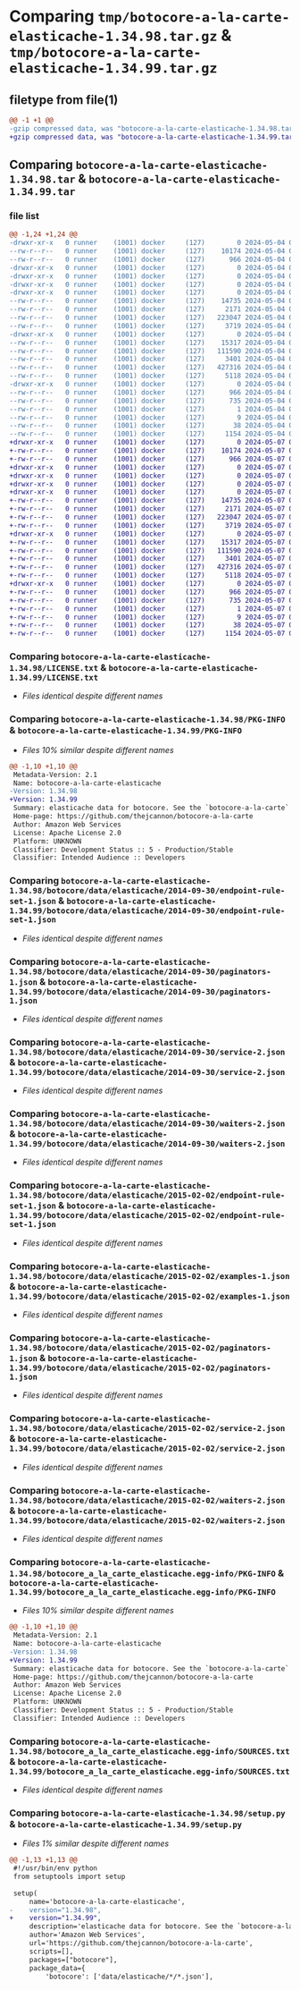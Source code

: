 # Comparing `tmp/botocore-a-la-carte-elasticache-1.34.98.tar.gz` & `tmp/botocore-a-la-carte-elasticache-1.34.99.tar.gz`

## filetype from file(1)

```diff
@@ -1 +1 @@
-gzip compressed data, was "botocore-a-la-carte-elasticache-1.34.98.tar", last modified: Sat May  4 01:01:25 2024, max compression
+gzip compressed data, was "botocore-a-la-carte-elasticache-1.34.99.tar", last modified: Tue May  7 01:02:26 2024, max compression
```

## Comparing `botocore-a-la-carte-elasticache-1.34.98.tar` & `botocore-a-la-carte-elasticache-1.34.99.tar`

### file list

```diff
@@ -1,24 +1,24 @@
-drwxr-xr-x   0 runner    (1001) docker     (127)        0 2024-05-04 01:01:24.998124 botocore-a-la-carte-elasticache-1.34.98/
--rw-r--r--   0 runner    (1001) docker     (127)    10174 2024-05-04 01:01:24.000000 botocore-a-la-carte-elasticache-1.34.98/LICENSE.txt
--rw-r--r--   0 runner    (1001) docker     (127)      966 2024-05-04 01:01:24.998124 botocore-a-la-carte-elasticache-1.34.98/PKG-INFO
-drwxr-xr-x   0 runner    (1001) docker     (127)        0 2024-05-04 01:01:24.994124 botocore-a-la-carte-elasticache-1.34.98/botocore/
-drwxr-xr-x   0 runner    (1001) docker     (127)        0 2024-05-04 01:01:24.994124 botocore-a-la-carte-elasticache-1.34.98/botocore/data/
-drwxr-xr-x   0 runner    (1001) docker     (127)        0 2024-05-04 01:01:24.994124 botocore-a-la-carte-elasticache-1.34.98/botocore/data/elasticache/
-drwxr-xr-x   0 runner    (1001) docker     (127)        0 2024-05-04 01:01:24.994124 botocore-a-la-carte-elasticache-1.34.98/botocore/data/elasticache/2014-09-30/
--rw-r--r--   0 runner    (1001) docker     (127)    14735 2024-05-04 01:01:11.000000 botocore-a-la-carte-elasticache-1.34.98/botocore/data/elasticache/2014-09-30/endpoint-rule-set-1.json
--rw-r--r--   0 runner    (1001) docker     (127)     2171 2024-05-04 01:01:11.000000 botocore-a-la-carte-elasticache-1.34.98/botocore/data/elasticache/2014-09-30/paginators-1.json
--rw-r--r--   0 runner    (1001) docker     (127)   223047 2024-05-04 01:01:11.000000 botocore-a-la-carte-elasticache-1.34.98/botocore/data/elasticache/2014-09-30/service-2.json
--rw-r--r--   0 runner    (1001) docker     (127)     3719 2024-05-04 01:01:11.000000 botocore-a-la-carte-elasticache-1.34.98/botocore/data/elasticache/2014-09-30/waiters-2.json
-drwxr-xr-x   0 runner    (1001) docker     (127)        0 2024-05-04 01:01:24.998124 botocore-a-la-carte-elasticache-1.34.98/botocore/data/elasticache/2015-02-02/
--rw-r--r--   0 runner    (1001) docker     (127)    15317 2024-05-04 01:01:11.000000 botocore-a-la-carte-elasticache-1.34.98/botocore/data/elasticache/2015-02-02/endpoint-rule-set-1.json
--rw-r--r--   0 runner    (1001) docker     (127)   111590 2024-05-04 01:01:11.000000 botocore-a-la-carte-elasticache-1.34.98/botocore/data/elasticache/2015-02-02/examples-1.json
--rw-r--r--   0 runner    (1001) docker     (127)     3401 2024-05-04 01:01:11.000000 botocore-a-la-carte-elasticache-1.34.98/botocore/data/elasticache/2015-02-02/paginators-1.json
--rw-r--r--   0 runner    (1001) docker     (127)   427316 2024-05-04 01:01:11.000000 botocore-a-la-carte-elasticache-1.34.98/botocore/data/elasticache/2015-02-02/service-2.json
--rw-r--r--   0 runner    (1001) docker     (127)     5118 2024-05-04 01:01:11.000000 botocore-a-la-carte-elasticache-1.34.98/botocore/data/elasticache/2015-02-02/waiters-2.json
-drwxr-xr-x   0 runner    (1001) docker     (127)        0 2024-05-04 01:01:24.998124 botocore-a-la-carte-elasticache-1.34.98/botocore_a_la_carte_elasticache.egg-info/
--rw-r--r--   0 runner    (1001) docker     (127)      966 2024-05-04 01:01:24.000000 botocore-a-la-carte-elasticache-1.34.98/botocore_a_la_carte_elasticache.egg-info/PKG-INFO
--rw-r--r--   0 runner    (1001) docker     (127)      735 2024-05-04 01:01:24.000000 botocore-a-la-carte-elasticache-1.34.98/botocore_a_la_carte_elasticache.egg-info/SOURCES.txt
--rw-r--r--   0 runner    (1001) docker     (127)        1 2024-05-04 01:01:24.000000 botocore-a-la-carte-elasticache-1.34.98/botocore_a_la_carte_elasticache.egg-info/dependency_links.txt
--rw-r--r--   0 runner    (1001) docker     (127)        9 2024-05-04 01:01:24.000000 botocore-a-la-carte-elasticache-1.34.98/botocore_a_la_carte_elasticache.egg-info/top_level.txt
--rw-r--r--   0 runner    (1001) docker     (127)       38 2024-05-04 01:01:24.998124 botocore-a-la-carte-elasticache-1.34.98/setup.cfg
--rw-r--r--   0 runner    (1001) docker     (127)     1154 2024-05-04 01:01:24.000000 botocore-a-la-carte-elasticache-1.34.98/setup.py
+drwxr-xr-x   0 runner    (1001) docker     (127)        0 2024-05-07 01:02:26.964098 botocore-a-la-carte-elasticache-1.34.99/
+-rw-r--r--   0 runner    (1001) docker     (127)    10174 2024-05-07 01:02:26.000000 botocore-a-la-carte-elasticache-1.34.99/LICENSE.txt
+-rw-r--r--   0 runner    (1001) docker     (127)      966 2024-05-07 01:02:26.964098 botocore-a-la-carte-elasticache-1.34.99/PKG-INFO
+drwxr-xr-x   0 runner    (1001) docker     (127)        0 2024-05-07 01:02:26.956098 botocore-a-la-carte-elasticache-1.34.99/botocore/
+drwxr-xr-x   0 runner    (1001) docker     (127)        0 2024-05-07 01:02:26.960098 botocore-a-la-carte-elasticache-1.34.99/botocore/data/
+drwxr-xr-x   0 runner    (1001) docker     (127)        0 2024-05-07 01:02:26.960098 botocore-a-la-carte-elasticache-1.34.99/botocore/data/elasticache/
+drwxr-xr-x   0 runner    (1001) docker     (127)        0 2024-05-07 01:02:26.960098 botocore-a-la-carte-elasticache-1.34.99/botocore/data/elasticache/2014-09-30/
+-rw-r--r--   0 runner    (1001) docker     (127)    14735 2024-05-07 01:02:10.000000 botocore-a-la-carte-elasticache-1.34.99/botocore/data/elasticache/2014-09-30/endpoint-rule-set-1.json
+-rw-r--r--   0 runner    (1001) docker     (127)     2171 2024-05-07 01:02:10.000000 botocore-a-la-carte-elasticache-1.34.99/botocore/data/elasticache/2014-09-30/paginators-1.json
+-rw-r--r--   0 runner    (1001) docker     (127)   223047 2024-05-07 01:02:10.000000 botocore-a-la-carte-elasticache-1.34.99/botocore/data/elasticache/2014-09-30/service-2.json
+-rw-r--r--   0 runner    (1001) docker     (127)     3719 2024-05-07 01:02:10.000000 botocore-a-la-carte-elasticache-1.34.99/botocore/data/elasticache/2014-09-30/waiters-2.json
+drwxr-xr-x   0 runner    (1001) docker     (127)        0 2024-05-07 01:02:26.960098 botocore-a-la-carte-elasticache-1.34.99/botocore/data/elasticache/2015-02-02/
+-rw-r--r--   0 runner    (1001) docker     (127)    15317 2024-05-07 01:02:10.000000 botocore-a-la-carte-elasticache-1.34.99/botocore/data/elasticache/2015-02-02/endpoint-rule-set-1.json
+-rw-r--r--   0 runner    (1001) docker     (127)   111590 2024-05-07 01:02:10.000000 botocore-a-la-carte-elasticache-1.34.99/botocore/data/elasticache/2015-02-02/examples-1.json
+-rw-r--r--   0 runner    (1001) docker     (127)     3401 2024-05-07 01:02:10.000000 botocore-a-la-carte-elasticache-1.34.99/botocore/data/elasticache/2015-02-02/paginators-1.json
+-rw-r--r--   0 runner    (1001) docker     (127)   427316 2024-05-07 01:02:10.000000 botocore-a-la-carte-elasticache-1.34.99/botocore/data/elasticache/2015-02-02/service-2.json
+-rw-r--r--   0 runner    (1001) docker     (127)     5118 2024-05-07 01:02:10.000000 botocore-a-la-carte-elasticache-1.34.99/botocore/data/elasticache/2015-02-02/waiters-2.json
+drwxr-xr-x   0 runner    (1001) docker     (127)        0 2024-05-07 01:02:26.960098 botocore-a-la-carte-elasticache-1.34.99/botocore_a_la_carte_elasticache.egg-info/
+-rw-r--r--   0 runner    (1001) docker     (127)      966 2024-05-07 01:02:26.000000 botocore-a-la-carte-elasticache-1.34.99/botocore_a_la_carte_elasticache.egg-info/PKG-INFO
+-rw-r--r--   0 runner    (1001) docker     (127)      735 2024-05-07 01:02:26.000000 botocore-a-la-carte-elasticache-1.34.99/botocore_a_la_carte_elasticache.egg-info/SOURCES.txt
+-rw-r--r--   0 runner    (1001) docker     (127)        1 2024-05-07 01:02:26.000000 botocore-a-la-carte-elasticache-1.34.99/botocore_a_la_carte_elasticache.egg-info/dependency_links.txt
+-rw-r--r--   0 runner    (1001) docker     (127)        9 2024-05-07 01:02:26.000000 botocore-a-la-carte-elasticache-1.34.99/botocore_a_la_carte_elasticache.egg-info/top_level.txt
+-rw-r--r--   0 runner    (1001) docker     (127)       38 2024-05-07 01:02:26.964098 botocore-a-la-carte-elasticache-1.34.99/setup.cfg
+-rw-r--r--   0 runner    (1001) docker     (127)     1154 2024-05-07 01:02:26.000000 botocore-a-la-carte-elasticache-1.34.99/setup.py
```

### Comparing `botocore-a-la-carte-elasticache-1.34.98/LICENSE.txt` & `botocore-a-la-carte-elasticache-1.34.99/LICENSE.txt`

 * *Files identical despite different names*

### Comparing `botocore-a-la-carte-elasticache-1.34.98/PKG-INFO` & `botocore-a-la-carte-elasticache-1.34.99/PKG-INFO`

 * *Files 10% similar despite different names*

```diff
@@ -1,10 +1,10 @@
 Metadata-Version: 2.1
 Name: botocore-a-la-carte-elasticache
-Version: 1.34.98
+Version: 1.34.99
 Summary: elasticache data for botocore. See the `botocore-a-la-carte` package for more info.
 Home-page: https://github.com/thejcannon/botocore-a-la-carte
 Author: Amazon Web Services
 License: Apache License 2.0
 Platform: UNKNOWN
 Classifier: Development Status :: 5 - Production/Stable
 Classifier: Intended Audience :: Developers
```

### Comparing `botocore-a-la-carte-elasticache-1.34.98/botocore/data/elasticache/2014-09-30/endpoint-rule-set-1.json` & `botocore-a-la-carte-elasticache-1.34.99/botocore/data/elasticache/2014-09-30/endpoint-rule-set-1.json`

 * *Files identical despite different names*

### Comparing `botocore-a-la-carte-elasticache-1.34.98/botocore/data/elasticache/2014-09-30/paginators-1.json` & `botocore-a-la-carte-elasticache-1.34.99/botocore/data/elasticache/2014-09-30/paginators-1.json`

 * *Files identical despite different names*

### Comparing `botocore-a-la-carte-elasticache-1.34.98/botocore/data/elasticache/2014-09-30/service-2.json` & `botocore-a-la-carte-elasticache-1.34.99/botocore/data/elasticache/2014-09-30/service-2.json`

 * *Files identical despite different names*

### Comparing `botocore-a-la-carte-elasticache-1.34.98/botocore/data/elasticache/2014-09-30/waiters-2.json` & `botocore-a-la-carte-elasticache-1.34.99/botocore/data/elasticache/2014-09-30/waiters-2.json`

 * *Files identical despite different names*

### Comparing `botocore-a-la-carte-elasticache-1.34.98/botocore/data/elasticache/2015-02-02/endpoint-rule-set-1.json` & `botocore-a-la-carte-elasticache-1.34.99/botocore/data/elasticache/2015-02-02/endpoint-rule-set-1.json`

 * *Files identical despite different names*

### Comparing `botocore-a-la-carte-elasticache-1.34.98/botocore/data/elasticache/2015-02-02/examples-1.json` & `botocore-a-la-carte-elasticache-1.34.99/botocore/data/elasticache/2015-02-02/examples-1.json`

 * *Files identical despite different names*

### Comparing `botocore-a-la-carte-elasticache-1.34.98/botocore/data/elasticache/2015-02-02/paginators-1.json` & `botocore-a-la-carte-elasticache-1.34.99/botocore/data/elasticache/2015-02-02/paginators-1.json`

 * *Files identical despite different names*

### Comparing `botocore-a-la-carte-elasticache-1.34.98/botocore/data/elasticache/2015-02-02/service-2.json` & `botocore-a-la-carte-elasticache-1.34.99/botocore/data/elasticache/2015-02-02/service-2.json`

 * *Files identical despite different names*

### Comparing `botocore-a-la-carte-elasticache-1.34.98/botocore/data/elasticache/2015-02-02/waiters-2.json` & `botocore-a-la-carte-elasticache-1.34.99/botocore/data/elasticache/2015-02-02/waiters-2.json`

 * *Files identical despite different names*

### Comparing `botocore-a-la-carte-elasticache-1.34.98/botocore_a_la_carte_elasticache.egg-info/PKG-INFO` & `botocore-a-la-carte-elasticache-1.34.99/botocore_a_la_carte_elasticache.egg-info/PKG-INFO`

 * *Files 10% similar despite different names*

```diff
@@ -1,10 +1,10 @@
 Metadata-Version: 2.1
 Name: botocore-a-la-carte-elasticache
-Version: 1.34.98
+Version: 1.34.99
 Summary: elasticache data for botocore. See the `botocore-a-la-carte` package for more info.
 Home-page: https://github.com/thejcannon/botocore-a-la-carte
 Author: Amazon Web Services
 License: Apache License 2.0
 Platform: UNKNOWN
 Classifier: Development Status :: 5 - Production/Stable
 Classifier: Intended Audience :: Developers
```

### Comparing `botocore-a-la-carte-elasticache-1.34.98/botocore_a_la_carte_elasticache.egg-info/SOURCES.txt` & `botocore-a-la-carte-elasticache-1.34.99/botocore_a_la_carte_elasticache.egg-info/SOURCES.txt`

 * *Files identical despite different names*

### Comparing `botocore-a-la-carte-elasticache-1.34.98/setup.py` & `botocore-a-la-carte-elasticache-1.34.99/setup.py`

 * *Files 1% similar despite different names*

```diff
@@ -1,13 +1,13 @@
 #!/usr/bin/env python
 from setuptools import setup
 
 setup(
     name='botocore-a-la-carte-elasticache',
-    version="1.34.98",
+    version="1.34.99",
     description='elasticache data for botocore. See the `botocore-a-la-carte` package for more info.',
     author='Amazon Web Services',
     url='https://github.com/thejcannon/botocore-a-la-carte',
     scripts=[],
     packages=["botocore"],
     package_data={
         'botocore': ['data/elasticache/*/*.json'],
```

